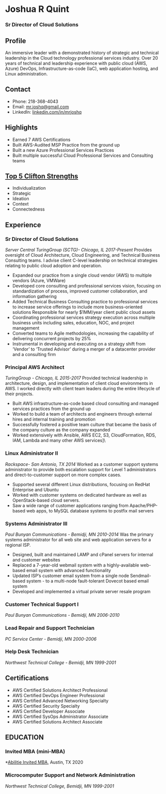 # Joshua R Quint
### Sr Director of Cloud Solutions

## Profile
An immersive leader with a demonstrated history of strategic and technical leadership in the Cloud technology professional services industry.  Over 20 years of technical and leadership experience with public cloud (AWS, Azure) DevOps, Infrastructure-as-code (IaC), web application hosting, and Linux administration.

## Contact
- Phone:  218-368-4043
- Email: mr.joshq@gmail.com
- LinkedIn: [linkedin.com/in/mrjoshq](https://www.linkedin.com/in/mrjoshq/)

## Highlights
-  Earned 7 AWS Certifications
-  Built AWS-Audited MSP Practice from the ground up
-  Built a new Azure Professional Services Practices
-  Built multiple successful Cloud Professional Services and Consulting teams

## [Top 5 Clifton Strengths](http://www.gallup.com/cliftonstrengths/en/252137/home.aspx#utm_source=social&utm_medium=dashboard_sharing&utm_content=cliftonstrengths)
- Individualization
- Strategic
- Ideation
- Context
- Connectedness

## Experience

### Sr Director of Cloud Solutions
*Server Central TuringGroup (SCTG)- Chicago, IL 2017-Present*
Provides oversight of Cloud Architecture, Cloud Engineering, and Technical Business Consulting teams.  I advise client C-level leadership on technical strategies relating to public cloud adoption and operation.
- Expanded our practice from a single cloud vendor (AWS) to multiple vendors (Azure, VMWare)
- Developed core consulting and professional services vision, focusing on standardization of process, improved customer collaboration, and information gathering
- Added Technical Business Consulting practice to professional services to increase service offerings to include more business-oriented solutions
Responsible for nearly $1MM/year client public cloud assets
- Coordinating professional services strategy execution across multiple business units including sales, education, NOC, and project management
- Converted teams to Agile methodologies, increasing the capability of delivering concurrent projects by 25%
- Instrumental in developing and executing on a strategy shift from ‘Vendor’ to ‘Trusted Advisor’ during a merger of a datacenter provider and a consulting firm

### Principal AWS Architect
*TuringGroup - Chicago, IL 2015-2017*
Provided technical leadership in architecture, design, and implementation of client cloud environments in AWS.  I worked directly with client team leaders during the entire lifecycle of their projects.
- Built AWS infrastructure-as-code based cloud consulting and managed services practices from the ground up
- Worked to build a team of architects and engineers through external hires and internal training and promotion
- Successfully fostered a positive team culture that became the basis of the company culture as the company expanded
- Worked extensively with Ansible, AWS EC2, S3, CloudFormation, RDS, IAM, Lambda and many other AWS services]\

### Linux Administrator II
*Rackspace- San Antonio, TX 2014*
Worked as a customer support systems administrator to provide both escalation support for Level 1 administrators and direct-to-customer support on more complex cases.
- Supported several different Linux distributions, focusing on RedHat Enterprise and Ubuntu
- Worked with customer systems on dedicated hardware as well as OpenStack-based cloud servers.
- Saw a wide range of customer applications ranging from Apache/PHP-based web apps, to MySQL database systems to postfix mail servers

### Systems Administrator III
*Paul Bunyan Communications - Bemidji, MN 2010-2014*
Was the primary systems administrator for all web site and web application servers for a regional ISP.  
- Designed, built and maintained LAMP and cPanel servers for internal and customer websites
- Replaced a 7-year-old webmail system with a highly-available web-based email system with advanced functionality
- Updated ISP’s customer email system from a single node Sendmail-based system - to a multi-node fault-tolerant Dovecot based email system
- Developed and implemented a virtual private server resale program

### Customer Technical Support I
*Paul Bunyan Communications - Bemidji, MN 2006-2010*

### Lead Repair and Support Technician
*PC Service Center - Bemidji, MN 2000-2006*

### Help Desk Technician
*Northwest Technical College - Bemidji, MN 1999-2001*

## Certifications
- AWS Certified Solutions Architect Professional
- AWS Certified DevOps Engineer Professional
- AWS Certified Advanced Networking Specialty
- AWS Certified Security Specialty
- AWS Certified Developer Associate
- AWS Certified SysOps Administrator Associate
- AWS Certified Solutions Architect Associate

## EDUCATION

### Invited MBA (mini-MBA)
*[Abilitie Invited MBA](https://invitedmba.com/), Austin, TX 2020

### Microcomputer Support and Network Administration
*Northwest Technical College, Bemidji, MN 1999-2001*
